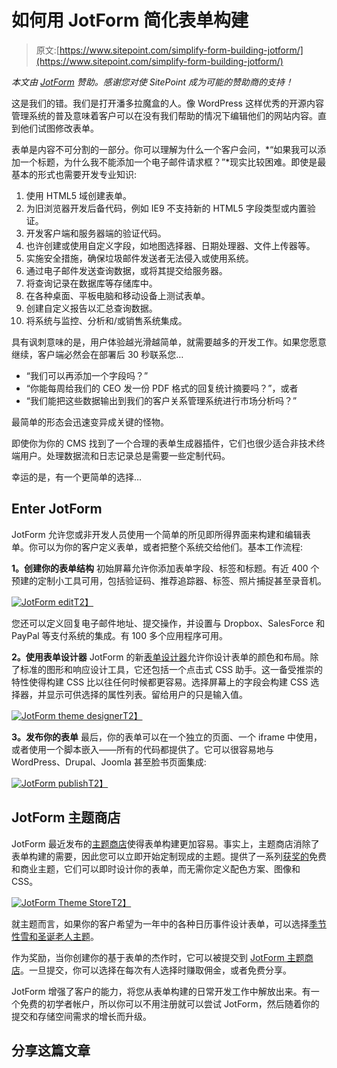 # 如何用 JotForm 简化表单构建

> 原文:[https://www.sitepoint.com/simplify-form-building-jotform/](https://www.sitepoint.com/simplify-form-building-jotform/)

*本文由 [JotForm](http://www.jotform.com/) 赞助。感谢您对使 SitePoint 成为可能的赞助商的支持！*

这是我们的错。我们是打开潘多拉魔盒的人。像 WordPress 这样优秀的开源内容管理系统的普及意味着客户可以在没有我们帮助的情况下编辑他们的网站内容。直到他们试图修改表单。

表单是内容不可分割的一部分。你可以理解为什么一个客户会问，*“如果我可以添加一个标题，为什么我不能添加一个电子邮件请求框？”*现实比较困难。即使是最基本的形式也需要开发专业知识:

1.  使用 HTML5 域创建表单。
2.  为旧浏览器开发后备代码，例如 IE9 不支持新的 HTML5 字段类型或内置验证。
3.  开发客户端和服务器端的验证代码。
4.  也许创建或使用自定义字段，如地图选择器、日期处理器、文件上传器等。
5.  实施安全措施，确保垃圾邮件发送者无法侵入或使用系统。
6.  通过电子邮件发送查询数据，或将其提交给服务器。
7.  将查询记录在数据库等存储库中。
8.  在各种桌面、平板电脑和移动设备上测试表单。
9.  创建自定义报告以汇总查询数据。
10.  将系统与监控、分析和/或销售系统集成。

具有讽刺意味的是，用户体验越光滑越简单，就需要越多的开发工作。如果您愿意继续，客户端必然会在部署后 30 秒联系您…

*   “我们可以再添加一个字段吗？”
*   “你能每周给我们的 CEO 发一份 PDF 格式的回复统计摘要吗？”，或者
*   “我们能把这些数据输出到我们的客户关系管理系统进行市场分析吗？”

最简单的形态会迅速变异成关键的怪物。

即使你为你的 CMS 找到了一个合理的表单生成器插件，它们也很少适合非技术终端用户。处理数据流和日志记录总是需要一些定制代码。

幸运的是，有一个更简单的选择…

## Enter JotForm

JotForm 允许您或非开发人员使用一个简单的所见即所得界面来构建和编辑表单。你可以为你的客户定义表单，或者把整个系统交给他们。基本工作流程:

**1。创建你的表单结构**
初始屏幕允许你添加表单字段、标签和标题。有近 400 个预建的定制小工具可用，包括验证码、推荐追踪器、标签、照片捕捉甚至录音机。

[![JotForm edit](../Images/4fa99748e7851d279702762caeee471c.png)T2】](https://www.sitepoint.com/wp-content/uploads/2014/12/1418312296980-jotform-1.png)

您还可以定义回复电子邮件地址、提交操作，并设置与 Dropbox、SalesForce 和 PayPal 等支付系统的集成。有 100 多个应用程序可用。

**2。使用表单设计器**
JotForm 的新[表单设计器](http://www.jotform.com/form-designer/)允许你设计表单的颜色和布局。除了标准的图形和响应设计工具，它还包括一个点击式 CSS 助手。这一备受推崇的特性使得构建 CSS 比以往任何时候都更容易。选择屏幕上的字段会构建 CSS 选择器，并显示可供选择的属性列表。留给用户的只是输入值。

[![JotForm theme designer](../Images/dcda35e0d52a9fb1b310679f70c0e7e6.png)T2】](https://www.sitepoint.com/wp-content/uploads/2014/12/1418312301980-jotform-2.png)

**3。发布你的表单**
最后，你的表单可以在一个独立的页面、一个 iframe 中使用，或者使用一个脚本嵌入——所有的代码都提供了。它可以很容易地与 WordPress、Drupal、Joomla 甚至脸书页面集成:

[![JotForm publish](../Images/222d70a9dde0836fe03cbc1e3f1539f3.png)T2】](https://www.sitepoint.com/wp-content/uploads/2014/12/1418312304980-jotform-3.png)

## JotForm 主题商店

JotForm 最近发布的[主题商店](http://www.jotform.com/theme-store)使得表单构建更加容易。事实上，主题商店消除了表单构建的需要，因此您可以立即开始定制现成的主题。提供了一系列[获奖的](http://www.jotform.com/awards/)免费和商业主题，它们可以即时设计你的表单，而无需你定义配色方案、图像和 CSS。

[![JotForm Theme Store](../Images/6e75ff3283bdd4319af73b41bcfc6012.png)T2】](https://www.sitepoint.com/wp-content/uploads/2014/12/1418312308980-jotform-4.jpg)

就主题而言，如果你的客户希望为一年中的各种日历事件设计表单，可以选择[季节性雪和圣诞老人主题](http://www.jotform.com/theme-store/collection/holidays)。

作为奖励，当你创建你的基于表单的杰作时，它可以被提交到 [JotForm 主题商店](http://www.jotform.com/theme-store)。一旦提交，你可以选择在每次有人选择时赚取佣金，或者免费分享。

JotForm 增强了客户的能力，将您从表单构建的日常开发工作中解放出来。有一个免费的初学者帐户，所以你可以不用注册就可以尝试 JotForm，然后随着你的提交和存储空间需求的增长而升级。

## 分享这篇文章